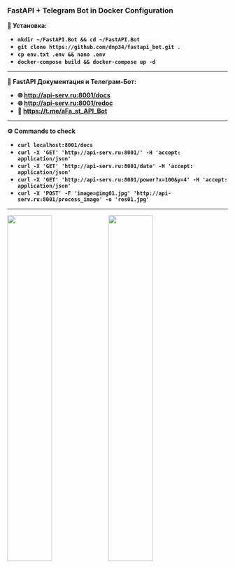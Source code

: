 ### FastAPI + Telegram Bot in Docker Configuration

**💾 Установка:**

- **`mkdir ~/FastAPI.Bot && cd ~/FastAPI.Bot`**
- **`git clone https://github.com/dnp34/fastapi_bot.git .`**
- **`cp env.txt .env && nano .env`**
- **`docker-compose build && docker-compose up -d`**

---

**📡 FastAPI Документация и Телеграм-Бот:**

- **🌐 http://api-serv.ru:8001/docs**
- **🌐 http://api-serv.ru:8001/redoc**
- **💎 https://t.me/aFa_st_API_Bot**

---

**⚙️ Commands to check**

- **`curl localhost:8001/docs`**
- **`curl -X 'GET' 'http://api-serv.ru:8001/' -H 'accept: application/json'`**
- **`curl -X 'GET' 'http://api-serv.ru:8001/date' -H 'accept: application/json'`**
- **`curl -X 'GET' 'http://api-serv.ru:8001/power?x=100&y=4' -H 'accept: application/json'`**
- **`curl -X 'POST' -F 'image=@img01.jpg' 'http://api-serv.ru:8001/process_image' -o 'res01.jpg'`**

---

<p>
<img src="https://raw.githubusercontent.com/dnp34/fastapi_bot/main/images/bot01.jpg" width="45%">
<img src="https://raw.githubusercontent.com/dnp34/fastapi_bot/main/images/bot02.jpg" width="45%">
</p><br>
